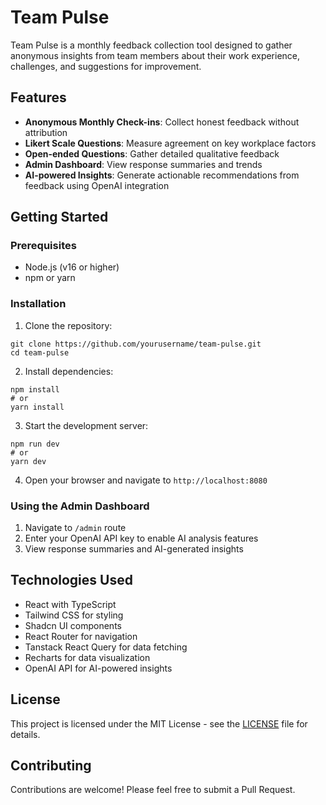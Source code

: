 
# Team Pulse

Team Pulse is a monthly feedback collection tool designed to gather anonymous insights from team members about their work experience, challenges, and suggestions for improvement.

## Features

- **Anonymous Monthly Check-ins**: Collect honest feedback without attribution
- **Likert Scale Questions**: Measure agreement on key workplace factors
- **Open-ended Questions**: Gather detailed qualitative feedback
- **Admin Dashboard**: View response summaries and trends
- **AI-powered Insights**: Generate actionable recommendations from feedback using OpenAI integration

## Getting Started

### Prerequisites

- Node.js (v16 or higher)
- npm or yarn

### Installation

1. Clone the repository:
```
git clone https://github.com/yourusername/team-pulse.git
cd team-pulse
```

2. Install dependencies:
```
npm install
# or
yarn install
```

3. Start the development server:
```
npm run dev
# or
yarn dev
```

4. Open your browser and navigate to `http://localhost:8080`

### Using the Admin Dashboard

1. Navigate to `/admin` route
2. Enter your OpenAI API key to enable AI analysis features
3. View response summaries and AI-generated insights

## Technologies Used

- React with TypeScript
- Tailwind CSS for styling
- Shadcn UI components
- React Router for navigation
- Tanstack React Query for data fetching
- Recharts for data visualization
- OpenAI API for AI-powered insights

## License

This project is licensed under the MIT License - see the [LICENSE](LICENSE) file for details.

## Contributing

Contributions are welcome! Please feel free to submit a Pull Request.
